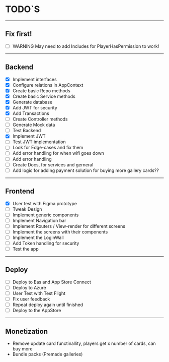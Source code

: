 # TODO`S

<hr />

## Fix first!

- [ ] WARNING May need to add Includes for PlayerHasPermission to work!

<hr />

## Backend

- [x] Implement interfaces
- [x] Configure relations in AppContext
- [x] Create basic Repo methods
- [x] Create basic Service methods
- [x] Generate database
- [x] Add JWT for security
- [x] Add Transactions
- [ ] Create Controller methods
- [ ] Generate Mock data
- [ ] Test Backend
- [x] Implement JWT
- [ ] Test JWT implementation
- [ ] Look for Edge-cases and fix them
- [ ] Add error handling for when wifi goes down
- [ ] Add error handling
- [ ] Create Docs, for services and gerneral
- [ ] Add logic for adding payment solution for buying more gallery cards??

<hr />

## Frontend

- [x] User test with Figma prototype
- [ ] Tweak Design
- [ ] Implement generic components
- [ ] Implement Navigation bar
- [ ] Implement Routers / View-render for different screens
- [ ] Implement the screens with their components
- [ ] Implement the LoginWall
- [ ] Add Token handling for security
- [ ] Test the app

<hr />

## Deploy

- [ ] Deploy to Eas and App Store Connect
- [ ] Deploy to Azure
- [ ] User Test with Test Flight
- [ ] Fix user feedback
- [ ] Repeat deploy again until finished
- [ ] Deploy to the AppStore

<hr />

## Monetization

- Remove update card functinallity, players get x number of cards, can buy more
- Bundle packs (Premade galleries)
